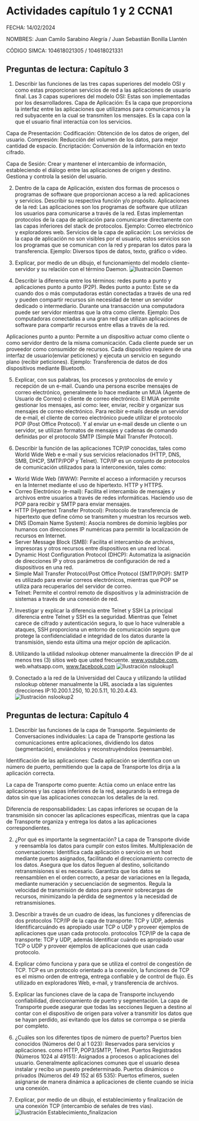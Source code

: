 
# Actividades capítulo 1 y 2 CCNA1
FECHA: 14/02/2024

NOMBRES: Juan Camilo Sarabino Alegría / Juan Sebastián Bonilla Llantén

CÓDIGO SIMCA: 104618021305 / 104618021331

## Preguntas de lectura: Capítulo 3

1. Describir las funciones de las tres capas superiores del modelo OSI y como estas proporcionan servicios de red a las aplicaciones de usuario final.
Las 3 capas superiores del modelo OSI:
Estas son implementadas por los desarrolladores.
Capa de Aplicación: 
Es la capa que proporciona la interfaz entre las aplicaciones que utilizamos para comunicarnos y la red subyacente en la cual se transmiten los mensajes. Es la capa con la que el usuario final interactúa con los servicios.

Capa de Presentación:
Codificación: Obtención de los datos de origen, del usuario.
Compresión: Reducción del volumen de los datos, para mejor cantidad de espacio.
Encriptación: Conversión de la información en texto cifrado.

Capa de Sesión:
Crear y mantener el intercambio de información, estableciendo el diálogo entre las aplicaciones de origen y destino. Gestiona y controla la sesión del usuario.

2. Dentro de la capa de Aplicación, existen dos formas de procesos o programas de software que proporcionan acceso a la red: aplicaciones y servicios. Describir su respectiva función y/o propósito.
Aplicaciones de la red:
Las aplicaciones son los programas de software que utilizan los usuarios para comunicarse a través de la red. Estas implementan protocolos de la capa de aplicación para comunicarse directamente con las capas inferiores del stack de protocolos. Ejemplo: Correo electrónico y exploradores web.
Servicios de la capa de aplicación:
Los servicios de la capa de aplicación no son visibles por el usuario, estos servicios son los programas que se comunican con la red y preparan los datos para la transferencia. Ejemplo: Diversos tipos de datos, texto, gráfico o video.

3. Explicar, por medio de un dibujo, el funcionamiento del modelo cliente-servidor y su relación con el término Daemon.
![Ilustración Daemon]()

4. Describir la diferencia entre los términos: redes punto a punto y aplicaciones punto a punto (P2P).
Redes punto a punto: 
Este se da cuando dos o más computadoras están conectadas a través de una red y pueden compartir recursos sin necesidad de tener un servidor dedicado o intermediario. Durante una transacción una computadora puede ser servidor mientras que la otra como cliente. Ejemplo: Dos computadoras conectadas a una gran red que utilizan aplicaciones de software para compartir recursos entre ellas a través de la red.

Aplicaciones punto a punto:
Permite a un dispositivo actuar como cliente o como servidor dentro de la misma comunicación. Cada cliente puede ser un proveedor como consumidor de recursos. Cada dispositivo requiere de una interfaz de usuario(enviar peticiones) y ejecuta un servicio en segundo plano (recibir peticiones).
Ejemplo: Transferencia de datos de dos dispositivos mediante Bluetooth.

5. Explicar, con sus palabras, los procesos y protocolos de envío y recepción de un e-mail.
Cuando una persona escribe mensajes de correo electrónico, generalmente lo hace mediante un MUA (Agente de Usuario de Correo) o cliente de correo electrónico. El MUA permite gestionar los mensajes, así como: leer, enviar, recibir y organizar sus mensajes de correo electrónico.
Para recibir e‐mails desde un servidor de e‐mail, el cliente de correo electrónico puede utilizar el protocolo POP (Post Office Protocol). Y al enviar un e‐mail desde un cliente o un servidor, se utilizan formatos de mensajes y cadenas de comando definidas por el protocolo SMTP (Simple Mail Transfer Protocol).

6. Describir la función de las aplicaciones TCP/IP conocidas, tales como World Wide Web e e-mail y sus servicios relacionados (HTTP, DNS, SMB, DHCP, SMTP/POP y Telnet).
TCP/IP es un conjunto de protocolos de comunicación utilizados para la interconexión, tales como:
- World Wide Web (WWW):
    Permite el acceso a información y recursos en la Internet mediante el uso de hipertexto. HTTP y HTTPS.
- Correo Electrónico (e-mail):
    Facilita el intercambio de mensajes y archivos entre usuarios a través de redes informáticas. Haciendo uso de POP para recibir y SMTP para enviar mensajes.
- HTTP (Hypertext Transfer Protocol):
    Protocolo de transferencia de hipertexto que define cómo se transmiten y muestran los recursos web.
- DNS (Domain Name System):
    Asocia nombres de dominio legibles por humanos con direcciones IP numéricas para permitir la localización de recursos en Internet.
- Server Message Block (SMB):
    Facilita el intercambio de archivos, impresoras y otros recursos entre dispositivos en una red local.
- Dynamic Host Configuration Protocol (DHCP):
    Automatiza la asignación de direcciones IP y otros parámetros de configuración de red a dispositivos en una red.
- Simple Mail Transfer Protocol/Post Office Protocol (SMTP/POP):
    SMTP es utilizado para enviar correos electrónicos, mientras que POP se utiliza para recuperarlos del servidor de correo.
- Telnet:
    Permite el control remoto de dispositivos y la administración de sistemas a través de una conexión de red.

7. Investigar y explicar la diferencia entre Telnet y SSH
La principal diferencia entre Telnet y SSH es la seguridad. Mientras que Telnet carece de cifrado y autenticación segura, lo que lo hace vulnerable a ataques, SSH proporciona un entorno de comunicación seguro que protege la confidencialidad e integridad de los datos durante la transmisión, siendo esta última una mejor opción de aplicación.

8. Utilizando la utilidad nslookup obtener manualmente la dirección IP de al menos tres (3) sitios web que usted frecuente.
www.youtube.com, web.whatsapp.com, www.facebook.com
![Ilustración nslookup1]()

9. Conectado a la red de la Universidad del Cauca y utilizando la utilidad nslookup obtener manualmente la URL asociada a las siguientes direcciones IP:10.200.1.250, 10.20.5.11, 10.20.4.43.
![Ilustración nslookup2]()

## Preguntas de lectura: Capítulo 4
1. Describir las funciones de la capa de Transporte.
Seguimiento de Conversaciones individuales:
La capa de Transporte gestiona las comunicaciones entre aplicaciones, dividiendo los datos (segmentación), enviándolos y reconstruyéndolos (reensamble).

Identificación de las aplicaciones:
Cada aplicación se identifica con un número de puerto, permitiendo que la capa de Transporte los dirija a la aplicación correcta.

La capa de Transporte como puente:
Actúa como un enlace entre las aplicaciones y las capas inferiores de la red, asegurando la entrega de datos sin que las aplicaciones conozcan los detalles de la red.

Diferencia de responsabilidades:
Las capas inferiores se ocupan de la transmisión sin conocer las aplicaciones específicas, mientras que la capa de Transporte organiza y entrega los datos a las aplicaciones correspondientes.

2. ¿Por qué es importante la segmentación?
La capa de Transporte divide y reensambla los datos para cumplir con estos límites.
Multiplexación de conversaciones: Identifica cada aplicación o servicio en un host mediante puertos asignados, facilitando el direccionamiento correcto de los datos.
Asegura que los datos lleguen al destino, solicitando retransmisiones si es necesario.
Garantiza que los datos se reensamblen en el orden correcto, a pesar de variaciones en la llegada, mediante numeración y secuenciación de segmentos.
Regula la velocidad de transmisión de datos para prevenir sobrecargas de recursos, minimizando la pérdida de segmentos y la necesidad de retransmisiones.

3. Describir a través de un cuadro de ideas, las funciones y diferencias de dos protocolos TCP/IP de la capa de transporte: TCP y UDP, además Identificarcuándo es apropiado usar TCP o UDP y proveer ejemplos de aplicaciones que usan cada protocolo.
protocolos TCP/IP de la capa de transporte: TCP y UDP, además Identificar cuándo es apropiado usar TCP o UDP y proveer ejemplos de aplicaciones que usan cada protocolo.

4. Explicar cómo funciona y para que se utiliza el control de congestión de TCP.
TCP es un protocolo orientado a la conexión, la funciones de TCP es el mismo orden de entrega, entrega confiable y de control de flujo.
Es utilizado en exploradores Web, e‐mail, y transferencia de archivos.

5. Explicar las funciones clave de la capa de Transporte incluyendo confiabilidad, direccionamiento de puerto y segmentación.
La capa de Transporte puede asegurar que todas las secciones lleguen a destino al contar con el dispositivo de origen para volver a transmitir los datos que se hayan perdido, así evitando que los datos se corrompa o se pierda por completo.

6. ¿Cuáles son los diferentes tipos de número de puerto?
Puertos bien conocidos (Números del 0 al 1 023): Reservados para servicios y aplicaciones. como HTTP, POP3/SMTP, Telnet.
Puertos Registrados (Números 1024 al 49151): Asignados a procesos o aplicaciones del usuario. Generalmente aplicaciones comunes que el usuario desea instalar y recibo un puesto predeterminado.
Puertos dinámicos o privados (Números del 49 152 al 65 535): Puertos efímeros, suelen asignarse de manera dinámica a aplicaciones de cliente cuando se inicia una conexión.

7. Explicar, por medio de un dibujo, el establecimiento y finalización de una conexión TCP (intercambio de señales de tres vías).
![Ilustración Establecimiento_finalizacion]()
